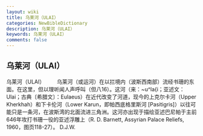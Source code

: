 ```yaml
---
layout: wiki
title: 乌莱河（ULAI）
categories: NewBibleDictionary
description: 乌莱河（ULAI）
keywords: 乌莱河（ULAI）
comments: false
---
```


## 乌莱河（ULAI）



乌莱河（ULAI）
　　乌莱河（或运河）在以拦境内（波斯西南部）流经书珊的东面。在这里，但以理听闻人声呼叫（但八16）。这河（来：~u^la{i；亚述文：Ulai；古典〔希腊文〕：Eulaeus）在近代改变了河道，现今的上克尔卡河（Upper Kherkhah）和下卡伦河（Lower Karun，即帕西底格里斯河 [Pasitigris]）以往可能只是一条河，在波斯湾的北面流进三角洲。这河亦出现于描绘亚述巴尼帕于主前646年攻打书珊一役的亚述浮雕上（R. D. Barnett, Assyrian Palace Reliefs, 1960，图页118-27）。
D.J.W.





